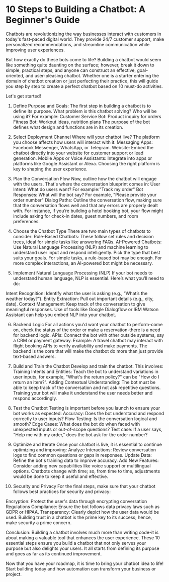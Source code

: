 # 10 Steps to Building a Chatbot: A Beginner's Guide

Chatbots are revolutionizing the way businesses interact with customers in today's fast-paced digital world. They provide 24/7 customer support, make personalized recommendations, and streamline communication while improving user experiences.

But how exactly do these bots come to life? Building a chatbot would seem like something quite daunting on the surface; however, break it down to simple, practical steps, and anyone can construct an effective, goal-oriented, and user-pleasing chatbot. Whether one is a starter entering the domain of chatbot creation or just perfecting their practice, this will guide you step by step to create a perfect chatbot based on 10 must-do activities.

Let's get started!

1. Define Purpose and Goals:
The first step in building a chatbot is to define its purpose. What problem is this chatbot solving? Who will be using it? 
For example:
Customer Service Bot: Product inquiry for orders
Fitness Bot: Workout ideas, nutrition plans
The purpose of the bot defines what design and functions are in its creation.

2. Select Deployment Channel
Where will your chatbot live? The platform you choose affects how users will interact with it:
Messaging Apps: Facebook Messenger, WhatsApp, or Telegram.
Website: Embed the chatbot directly into your website for customer support or lead generation.
Mobile Apps or Voice Assistants: Integrate into apps or platforms like Google Assistant or Alexa.
Choosing the right platform is key to shaping the user experience.

3. Plan the Conversation Flow
Now, outline how the chatbot will engage with the users. That's where the conversation blueprint comes in:
User Intent: What do users want? For example:"Track my order"
Bot Responses: What will the bot say? For example, "Please provide your order number"
Dialog Paths: Outline the conversation flow, making sure that the conversation flows well and that any errors are properly dealt with.
For instance, if you’re building a hotel booking bot, your flow might include asking for check-in dates, guest numbers, and room preferences.

4. Choose the Chatbot Type
There are two main types of chatbots to consider:
Rule-Based Chatbots: These follow set rules and decision trees, ideal for simple tasks like answering FAQs.
AI-Powered Chatbots: Use Natural Language Processing (NLP) and machine learning to understand user input and respond intelligently.
Pick the type that best suits your goals. For simple tasks, a rule-based bot may be enough. For more complex interactions, an AI-powered bot might be necessary.

5. Implement Natural Language Processing (NLP)
If your bot needs to understand human language, NLP is essential. Here’s what you’ll need to do:

Intent Recognition: Identify what the user is asking (e.g., “What’s the weather today?”).
Entity Extraction: Pull out important details (e.g., city, date).
Context Management: Keep track of the conversation to give meaningful responses.
Use of tools like Google Dialogflow or IBM Watson Assistant can help you embed NLP into your chatbot.

6. Backend Logic
For all actions you'd want your chatbot to perform-come on, check the status of the order or make a reservation-there is a need for backend logic.
APIs: Connect the bot with other outside systems, say a CRM or payment gateway.
Example: A travel chatbot may interact with flight booking APIs to verify availability and make payments.
The backend is the core that will make the chatbot do more than just provide text-based answers.

7. Build and Train the Chatbot
Develop and train the chatbot. This involves:
Training Intents and Entities: Teach the bot to understand variations in user inputs, for example, "What's the return policy?" can be "How do I return an item?".
Adding Contextual Understanding: The bot must be able to keep track of the conversation and not ask repetitive questions.
Training your bot will make it understand the user needs better and respond accordingly.

8. Test the Chatbot
Testing is important before you launch to ensure your bot works as expected:
Accuracy: Does the bot understand and respond correctly to user inputs?
Flow Testing: Is the conversation logical and smooth?
Edge Cases: What does the bot do when faced with unexpected inputs or out-of-scope questions?
Test case: If a user says, "Help me with my order," does the bot ask for the order number?

9. Optimize and Iterate
Once your chatbot is live, it is essential to continue optimizing and improving:
Analyze Interactions: Review conversation logs to find common questions or gaps in responses.
Update Data: Refine the bot's training data to improve accuracy.
Add New Features: Consider adding new capabilities like voice support or multilingual options.
Chatbots change with time; so, from time to time, adjustments would be done to keep it useful and effective.

10. Security and Privacy
For the final steps, make sure that your chatbot follows best practices for security and privacy:

Encryption: Protect the user's data through encrypting conversation
Regulations Compliance: Ensure the bot follows data privacy laws such as GDPR or HIPAA.
Transparency: Clearly depict how the user data would be used.
Building trust in a chatbot is the prime key to its success; hence, make security a prime concern.

Conclusion:
Building a chatbot involves much more than writing code-it is about making a valuable tool that enhances the user experience. These 10 essential steps ensure you build a chatbot that not only serves your purpose but also delights your users. It all starts from defining its purpose and goes as far as its continued improvement.

Now that you have your roadmap, it is time to bring your chatbot idea to life! Start building today and how automation can transform your business or project.
